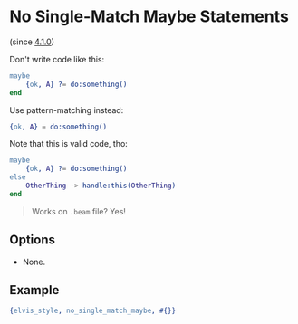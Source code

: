 # No Single-Match Maybe Statements

(since [4.1.0](https://github.com/inaka/elvis_core/releases/tag/4.1.0))

Don't write code like this:

```erlang
maybe
    {ok, A} ?= do:something()
end
```

Use pattern-matching instead:

```erlang
{ok, A} = do:something()
```

Note that this is valid code, tho:

```erlang
maybe
    {ok, A} ?= do:something()
else
    OtherThing -> handle:this(OtherThing)
end
```

> Works on `.beam` file? Yes!

## Options

- None.

## Example

```erlang
{elvis_style, no_single_match_maybe, #{}}
```

